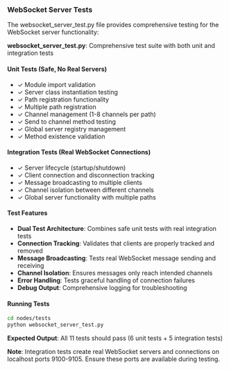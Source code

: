 ### WebSocket Server Tests

The websocket_server_test.py file provides comprehensive testing for the WebSocket server functionality:

**websocket_server_test.py**: Comprehensive test suite with both unit and integration tests

#### Unit Tests (Safe, No Real Servers)
- ✓ Module import validation
- ✓ Server class instantiation testing  
- ✓ Path registration functionality
- ✓ Multiple path registration
- ✓ Channel management (1-8 channels per path)
- ✓ Send to channel method testing
- ✓ Global server registry management
- ✓ Method existence validation

#### Integration Tests (Real WebSocket Connections)
- ✓ Server lifecycle (startup/shutdown)
- ✓ Client connection and disconnection tracking
- ✓ Message broadcasting to multiple clients
- ✓ Channel isolation between different channels
- ✓ Global server functionality with multiple paths

#### Test Features
- **Dual Test Architecture**: Combines safe unit tests with real integration tests
- **Connection Tracking**: Validates that clients are properly tracked and removed
- **Message Broadcasting**: Tests real WebSocket message sending and receiving
- **Channel Isolation**: Ensures messages only reach intended channels
- **Error Handling**: Tests graceful handling of connection failures
- **Debug Output**: Comprehensive logging for troubleshooting

#### Running Tests
```bash
cd nodes/tests
python websocket_server_test.py
```

**Expected Output**: All 11 tests should pass (6 unit tests + 5 integration tests)

**Note**: Integration tests create real WebSocket servers and connections on localhost ports 9100-9105. Ensure these ports are available during testing.
